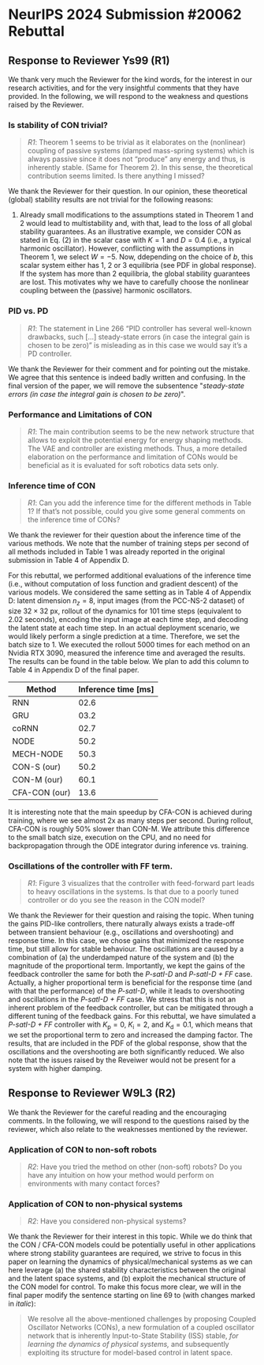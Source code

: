# NeurIPS 2024 Submission #20062 Rebuttal

## Response to Reviewer Ys99 (R1)

We thank very much the Reviewer for the kind words, for the interest in our research activities, and for the
very insightful comments that they have provided. In the following, we will respond to the weakness and questions raised by the Reviewer.

### Is stability of CON trivial?

> <cite>R1</cite>: Theorem 1 seems to be trivial as it elaborates on the (nonlinear) coupling of passive systems (damped mass-spring systems) which is always passive since it does not “produce” any energy and thus, is inherently stable. (Same for Theorem 2). In this sense, the theoretical contribution seems limited. Is there anything I missed?

We thank the Reviewer for their question. In our opinion, these theoretical (global) stability results are not trivial for the following reasons:

1. Already small modifications to the assumptions stated in Theorem 1 and 2 would lead to multistability and, with that, lead to the loss of all global stability guarantees. As an illustrative example, we consider CON as stated in Eq. (2) in the scalar case with $K=1$ and $D=0.4$ (i.e., a typical harmonic oscillator). However, conflicting with the assumptions in Theorem 1, we select $W=-5$. Now, ddepending on the choice of $b$, this scalar system either has 1, 2 or 3 equilibria (see PDF in global response). If the system has more than 2 equilibria, the global stability guarantees are lost. This motivates why we have to carefully choose the nonlinear coupling between the (passive) harmonic oscillators.

### PID vs. PD

> <cite>R1</cite>: The statement in Line 266 “PID controller has several well-known drawbacks, such […] steady-state errors (in case the integral gain is chosen to be zero)” is misleading as in this case we would say it’s a PD controller.

We thank the Reviewer for their comment and for pointing out the mistake. We agree that this sentence is indeed badly written and confusing.
In the final version of the paper, we will remove the subsentence "_steady-state errors (in case the integral gain is chosen to be zero)_".

### Performance and Limitations of CON

> <cite>R1</cite>: The main contribution seems to be the new network structure that allows to exploit the potential energy for energy shaping methods. The VAE and controller are existing methods. Thus, a more detailed elaboration on the performance and limitation of CONs would be beneficial as it is evaluated for soft robotics data sets only.

### Inference time of CON

> <cite>R1</cite>: Can you add the inference time for the different methods in Table 1? If that’s not possible, could you give some general comments on the inference time of CONs?

We thank the reviewer for their question about the inference time of the various methods. 
We note that the number of training steps per second of all methods included in Table 1 was already reported in the original submission in Table 4 of Appendix D.

For this rebuttal, we performed additional evaluations of the inference time (i.e., without computation of loss function and gradient descent) of the various models.
We considered the same setting as in Table 4 of Appendix D: latent dimension $n_z = 8$, input images (from the PCC-NS-2 dataset) of size $32 \times 32$ px, rollout of the dynamics for 101 time steps (equivalent to 2.02 seconds), encoding the input image at each time step, and decoding the latent state at each time step.
In an actual deployment scenario, we would likely perform a single prediction at a time. Therefore, we set the batch size to 1.
We executed the rollout 5000 times for each method on an Nvidia RTX 3090, measured the inference time and averaged the results.
The results can be found in the table below. We plan to add this column to Table 4 in Appendix D of the final paper.

| Method        | Inference time [ms] |
|---------------|---------------------|
| RNN           | 02.6                |
| GRU           | 03.2                |
| coRNN         | 02.7                |
| NODE          | 50.2                |
| MECH-NODE     | 50.3                |
| CON-S (our)   | 50.2                |
| CON-M (our)   | 60.1                |
| CFA-CON (our) | 13.6                |

It is interesting note that the main speedup by CFA-CON is achieved during training, where we see almost 2x as many steps per second. During rollout, CFA-CON is roughly 50% slower than CON-M.
We attribute this difference to the small batch size, execution on the CPU, and no need for backpropagation through the ODE integrator during inference vs. training.

### Oscillations of the controller with FF term. 

> <cite>R1</cite>: Figure 3 visualizes that the controller with feed-forward part leads to heavy oscillations in the systems. Is that due to a poorly tuned controller or do you see the reason in the CON model?

We thank the Reviewer for their question and raising the topic. 
When tuning the gains PID-like controllers, there naturally always exists a trade-off between transient behaviour (e.g., oscillations and overshooting) and response time.
In this case, we chose gains that minimized the response time, but still allow for stable behaviour.
The oscillations are caused by a combination of (a) the underdamped nature of the system and (b) the magnitude of the proportional term.
Importantly, we kept the gains of the feedback controller the same for both the _P-satI-D_ and _P-satI-D + FF_ case.
Actually, a higher proportional term is beneficial for the response time (and with that the performance) of the _P-satI-D_,
while it leads to overshooting and oscillations in the _P-satI-D + FF_ case.
We stress that this is not an inherent problem of the feedback controller, but can be mitigated through a different tuning of the feedback gains.
For this rebuttal, we have simulated a _P-satI-D + FF_ controller with $K_\mathrm{p} = 0$, $K_\mathrm{i} = 2$, and $K_\mathrm{d} = 0.1$, which means that we set the proportional term to zero and increased the damping factor.
The results, that are included in the PDF of the global response, show that the oscillations and the overshooting are both significantly reduced.
We also note that the issues raised by the Reveiwer would not be present for a system with higher damping.


## Response to Reviewer W9L3 (R2)

We thank the Reviewer for the careful reading and the encouraging comments. 
In the following, we will respond to the questions raised by the reviewer, which also relate to the weaknesses mentioned by the reviewer.

### Application of CON to non-soft robots

> <cite>R2</cite>: Have you tried the method on other (non-soft) robots? Do you have any intuition on how your method would perform on environments with many contact forces?

### Application of CON to non-physical systems

> <cite>R2</cite>: Have you considered non-physical systems?

We thank the Reviewer for their interest in this topic. While we do think that the CON / CFA-CON models could be potentially useful
in other applications where strong stability guarantees are required, we strive to focus in this paper on learning
the dynamics of physical/mechanical systems as we can here leverage (a) the shared stability characteristics between
the original and the latent space systems, and (b) exploit the mechanical structure of the CON model for control.
To make this focus more clear, we will in the final paper modify the sentence starting on line 69 to (with changes marked in *italic*):

> We resolve all the above-mentioned challenges by proposing Coupled Oscillator Networks (CONs), a
new formulation of a coupled oscillator network that is inherently Input-to-State Stability (ISS) stable, *for learning the dynamics of physical systems,*
and subsequently exploiting its structure for model-based control in latent space.

